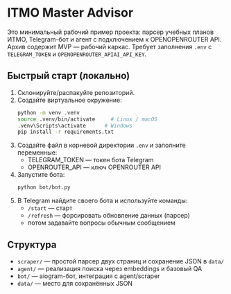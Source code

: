 # ITMO Master Advisor

Это минимальный рабочий пример проекта: парсер учебных планов ИТМО, Telegram-бот и агент с подключением к OPENOPENROUTER API.
Архив содержит MVP — рабочий каркас. Требует заполнения `.env` c `TELEGRAM_TOKEN` и `OPENOPENROUTER_APIAI_API_KEY`.

## Быстрый старт (локально)
1. Склонируйте/распакуйте репозиторий.
2. Создайте виртуальное окружение:
   ```bash
   python -m venv .venv
   source .venv/bin/activate     # Linux / macOS
   .venv\Scripts\activate      # Windows
   pip install -r requirements.txt
   ```
3. Создайте файл в корневой директории `.env` и заполните переменные:
   - TELEGRAM_TOKEN — токен бота Telegram
   - OPENROUTER_API — ключ OPENROUTER API
4. Запустите бота:
   ```bash
   python bot/bot.py
   ```
5. В Telegram найдите своего бота и используйте команды:
   - `/start` — старт
   - `/refresh` — форсировать обновление данных (парсер)
   - потом задавайте вопросы обычным сообщением

## Структура
- `scraper/` — простой парсер двух страниц и сохранение JSON в `data/`
- `agent/` — реализация поиска через embeddings и базовый QA
- `bot/` — aiogram-бот, интеграция с agent/scraper
- `data/` — место для сохранённых JSON
